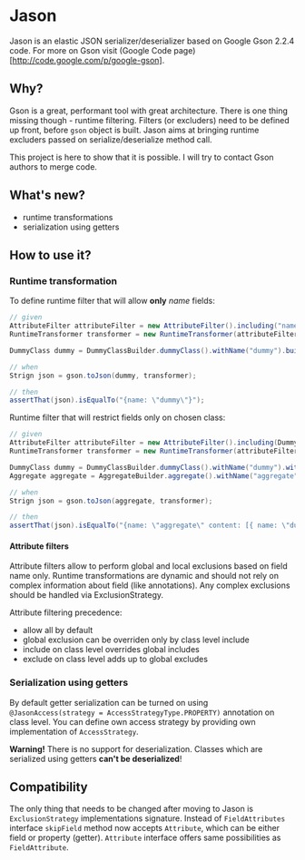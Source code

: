 # Jason

Jason is an elastic JSON serializer/deserializer based on Google Gson 2.2.4 code.
For more on Gson visit (Google Code page)[http://code.google.com/p/google-gson].

## Why?

Gson is a great, performant tool with great architecture. There is one thing missing
though - runtime filtering. Filters (or excluders) need to be defined up front,
before `gson` object is built. Jason aims at bringing runtime excluders passed
on serialize/deserialize method call.

This project is here to show that it is possible. I will try to contact Gson authors to merge code.

## What's new?

* runtime transformations
* serialization using getters

## How to use it?

### Runtime transformation

To define runtime filter that will allow **only** *name* fields:

```java
// given
AttributeFilter attributeFilter = new AttributeFilter().including("name");
RuntimeTransformer transformer = new RuntimeTransformer(attributeFilter);

DummyClass dummy = DummyClassBuilder.dummyClass().withName("dummy").build();

// when
Strign json = gson.toJson(dummy, transformer);

// then
assertThat(json).isEqualTo("{name: \"dummy\"}");
```

Runtime filter that will restrict fields only on chosen class:

```java
// given
AttributeFilter attributeFilter = new AttributeFilter().including(DummyClass.class, "name", "id");
RuntimeTransformer transformer = new RuntimeTransformer(attributeFilter);

DummyClass dummy = DummyClassBuilder.dummyClass().withName("dummy").withId(42).build();
Aggregate aggregate = AggregateBuilder.aggregate().withName("aggregate").contains(dummy);

// when
Strign json = gson.toJson(aggregate, transformer);

// then
assertThat(json).isEqualTo("{name: \"aggregate\" content: [{ name: \"dummy\", id: 42}] }");
```

#### Attribute filters

Attribute filters allow to perform global and local exclusions based on field name only. Runtime
transformations are dynamic and should not rely on complex information about field (like annotations).
Any complex exclusions should be handled via ExclusionStrategy.

Attribute filtering precedence:

* allow all by default
* global exclusion can be overriden only by class level include
* include on class level overrides global includes
* exclude on class level adds up to global excludes

### Serialization using getters

By default getter serialization can be turned on using `@JasonAccess(strategy = AccessStrategyType.PROPERTY)` annotation
on class level. You can define own access strategy by providing own implementation of `AccessStrategy`.

**Warning!** There is no support for deserialization. Classes which are serialized using getters **can't be deserialized**!

## Compatibility

The only thing that needs to be changed after moving to Jason is `ExclusionStrategy` implementations signature. Instead
of `FieldAttributes` interface `skipField` method now accepts `Attribute`, which can be either field or property (getter).
`Attribute` interface offers same possibilities as `FieldAttribute`.